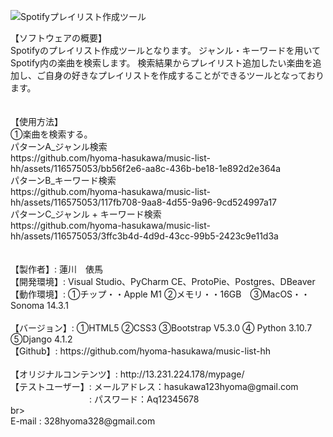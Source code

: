![Spotifyプレイリスト作成ツール](https://github.com/hyoma-hasukawa/music-list-hh/assets/116575053/12c4cea9-7173-4b53-b040-93e8e16a1562)
<br>
<div>【ソフトウェアの概要】<div>
<div>Spotifyのプレイリスト作成ツールとなります。
ジャンル・キーワードを用いてSpotify内の楽曲を検索します。
検索結果からプレイリスト追加したい楽曲を追加し、ご自身の好きなプレイリストを作成することができるツールとなっております。</div>
<br>
<br>
【使用方法】
<br>
<div>①楽曲を検索する。</div>
<div>パターンA_ジャンル検索</div>
https://github.com/hyoma-hasukawa/music-list-hh/assets/116575053/bb56f2e6-aa8c-436b-be18-1e892d2e364a
<br>
<div>パターンB_キーワード検索</div>
https://github.com/hyoma-hasukawa/music-list-hh/assets/116575053/117fb708-9aa8-4d55-9a96-9cd524997a17
<br>
<div>パターンC_ジャンル + キーワード検索</div>
https://github.com/hyoma-hasukawa/music-list-hh/assets/116575053/3ffc3b4d-4d9d-43cc-99b5-2423c9e11d3a
<br>
<br>
<br>
<div>【製作者】: 蓮川　俵馬</div>
<div>【開発環境】: Visual Studio、PyCharm CE、ProtoPie、Postgres、DBeaver</div>
<div>【動作環境】: ①チップ・・Apple M1 ②メモリ・・16GB　③MacOS・・Sonoma 14.3.1</div>
<br>
<div>【バージョン】: ①HTML5  ②CSS3 ③Bootstrap V5.3.0 ④ Python 3.10.7 ⑤Django 4.1.2</div>
<div>【Github】: https://github.com/hyoma-hasukawa/music-list-hh</div>
<br>
<div>【オリジナルコンテンツ】: http://13.231.224.178/mypage/</div>
<div>【テストユーザー】: メールアドレス：hasukawa123hyoma@gmail.com</div>
<div>　　　　　　　　　: パスワード：Aq12345678</div>
br>
<div>E-mail : 328hyoma328@gmail.com</div>
